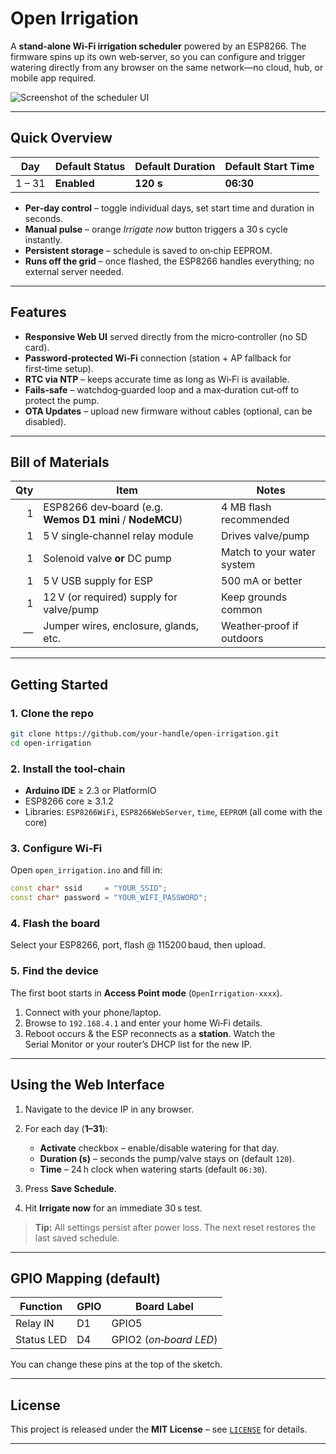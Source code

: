 # Open Irrigation

A **stand‑alone Wi‑Fi irrigation scheduler** powered by an ESP8266.  The firmware spins up its own web‑server, so you can configure and trigger watering directly from any browser on the same network—no cloud, hub, or mobile app required.

![Screenshot of the scheduler UI](docs/screenshot.png)

---

## Quick Overview

| Day    | Default Status | Default Duration | Default Start Time |
| ------ | -------------- | ---------------- | ------------------ |
| 1 – 31 | **Enabled**    | **120 s**        | **06:30**          |

* **Per‑day control** – toggle individual days, set start time and duration in seconds.
* **Manual pulse** – orange *Irrigate now* button triggers a 30 s cycle instantly.
* **Persistent storage** – schedule is saved to on‑chip EEPROM.
* **Runs off the grid** – once flashed, the ESP8266 handles everything; no external server needed.

---

## Features

* **Responsive Web UI** served directly from the micro‑controller (no SD card).
* **Password‑protected Wi‑Fi** connection (station + AP fallback for first‑time setup).
* **RTC via NTP** – keeps accurate time as long as Wi‑Fi is available.
* **Fails‑safe** – watchdog‑guarded loop and a max‑duration cut‑off to protect the pump.
* **OTA Updates** – upload new firmware without cables (optional, can be disabled).

---

## Bill of Materials

| Qty | Item                                                     | Notes                      |
| --: | -------------------------------------------------------- | -------------------------- |
|   1 | ESP8266 dev‑board (e.g. **Wemos D1 mini** / **NodeMCU**) | 4 MB flash recommended     |
|   1 | 5 V single‑channel relay module                          | Drives valve/pump          |
|   1 | Solenoid valve **or** DC pump                            | Match to your water system |
|   1 | 5 V USB supply for ESP                                   | 500 mA or better           |
|   1 | 12 V (or required) supply for valve/pump                 | Keep grounds common        |
|   — | Jumper wires, enclosure, glands, etc.                    | Weather‑proof if outdoors  |

---

## Getting Started

### 1. Clone the repo

```bash
git clone https://github.com/your‑handle/open‑irrigation.git
cd open‑irrigation
```

### 2. Install the tool‑chain

* **Arduino IDE** ≥ 2.3 or PlatformIO
* ESP8266 core ≥ 3.1.2
* Libraries: `ESP8266WiFi`, `ESP8266WebServer`, `time`, `EEPROM` (all come with the core)

### 3. Configure Wi‑Fi

Open `open_irrigation.ino` and fill in:

```cpp
const char* ssid     = "YOUR_SSID";
const char* password = "YOUR_WIFI_PASSWORD";
```

### 4. Flash the board

Select your ESP8266, port, flash @ 115200 baud, then upload.

### 5. Find the device

The first boot starts in **Access Point mode** (`OpenIrrigation‑xxxx`).

1. Connect with your phone/laptop.
2. Browse to `192.168.4.1` and enter your home Wi‑Fi details.
3. Reboot occurs & the ESP reconnects as a **station**.  Watch the Serial Monitor or your router’s DHCP list for the new IP.

---

## Using the Web Interface

1. Navigate to the device IP in any browser.
2. For each day (**1–31**):

   * **Activate** checkbox – enable/disable watering for that day.
   * **Duration (s)** – seconds the pump/valve stays on (default `120`).
   * **Time** – 24 h clock when watering starts (default `06:30`).
3. Press **Save Schedule**.
4. Hit **Irrigate now** for an immediate 30 s test.

> **Tip:** All settings persist after power loss.  The next reset restores the last saved schedule.

---

## GPIO Mapping (default)

| Function   | GPIO | Board Label            |
| ---------- | ---- | ---------------------- |
| Relay IN   | D1   | GPIO5                  |
| Status LED | D4   | GPIO2 (*on‑board LED*) |

You can change these pins at the top of the sketch.

---

## License

This project is released under the **MIT License** – see [`LICENSE`](LICENSE) for details.

---
